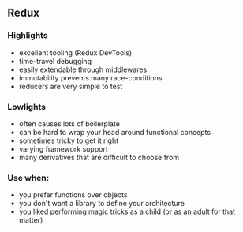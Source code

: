 ## Redux

### Highlights

- excellent tooling (Redux DevTools)
- time-travel debugging
- easily extendable through middlewares
- immutability prevents many race-conditions
- reducers are very simple to test

### Lowlights

- often causes lots of boilerplate
- can be hard to wrap your head around functional concepts
- sometimes tricky to get it right
- varying framework support
- many derivatives that are difficult to choose from

### Use when:

- you prefer functions over objects
- you don't want a library to define your architecture
- you liked performing magic tricks as a child (or as an adult for that matter)
